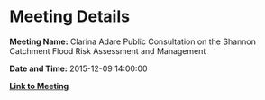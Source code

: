 # Meeting Details

**Meeting Name:** Clarina Adare Public Consultation on the Shannon Catchment Flood Risk Assessment and Management

**Date and Time:** 2015-12-09 14:00:00

**[Link to Meeting](https://www.limerick.ie/council/whats-on/clarina-adare-public-consultation-shannon-catchment-flood-risk-assessment-and)**
